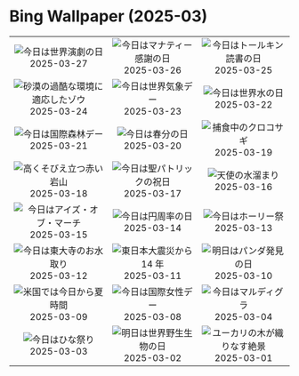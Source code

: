 # Bing Wallpaper (2025-03)

|  |  |  |
|:---:|:---:|:---:|
| ![](https://www.bing.com/th?id=OHR.OdeonAthens_JA-JP0554447843_400x240.jpg "今日は世界演劇の日") 2025-03-27 | ![](https://www.bing.com/th?id=OHR.CrystalManatee_JA-JP0403735948_400x240.jpg "今日はマナティー感謝の日") 2025-03-26 | ![](https://www.bing.com/th?id=OHR.HobbitHole_JA-JP0242283883_400x240.jpg "今日はトールキン読書の日") 2025-03-25 |
| ![](https://www.bing.com/th?id=OHR.ElephantGrass_JA-JP0063384057_400x240.jpg "砂漠の過酷な環境に適応したゾウ") 2025-03-24 | ![](https://www.bing.com/th?id=OHR.NebraskaStorm_JA-JP9880301157_400x240.jpg "今日は世界気象デー") 2025-03-23 | ![](https://www.bing.com/th?id=OHR.CenoteLilies_JA-JP9666252322_400x240.jpg "今日は世界水の日") 2025-03-22 |
| ![](https://www.bing.com/th?id=OHR.DanumValley_JA-JP9471621232_400x240.jpg "今日は国際森林デー") 2025-03-21 | ![](https://www.bing.com/th?id=OHR.SpringDaffodils_JA-JP0516701335_400x240.jpg "今日は春分の日") 2025-03-20 | ![](https://www.bing.com/th?id=OHR.BlackHeron_JA-JP0377876469_400x240.jpg "捕食中のクロコサギ") 2025-03-19 |
| ![](https://www.bing.com/th?id=OHR.SedonaSpring_JA-JP0072901423_400x240.jpg "高くそびえ立つ赤い岩山") 2025-03-18 | ![](https://www.bing.com/th?id=OHR.BeckettBridge_JA-JP9875156013_400x240.jpg "今日は聖パトリックの祝日") 2025-03-17 | ![](https://www.bing.com/th?id=OHR.NusaPenida_JA-JP6740183252_400x240.jpg "天使の水溜まり") 2025-03-16 |
| ![](https://www.bing.com/th?id=OHR.ForumRomanum_JA-JP6466904487_400x240.jpg "今日はアイズ・オブ・マーチ") 2025-03-15 | ![](https://www.bing.com/th?id=OHR.BasqueDolmen_JA-JP6281411037_400x240.jpg "今日は円周率の日") 2025-03-14 | ![](https://www.bing.com/th?id=OHR.HoliColors_JA-JP6070846521_400x240.jpg "今日はホーリー祭") 2025-03-13 |
| ![](https://www.bing.com/th?id=OHR.Omizutori2025_JA-JP2990990687_400x240.jpg "今日は東大寺のお水取り") 2025-03-12 | ![](https://www.bing.com/th?id=OHR.TohokuEarthquake2025_JA-JP8965651144_400x240.jpg "東日本大震災から 14 年") 2025-03-11 | ![](https://www.bing.com/th?id=OHR.PandaSnow_JA-JP3991253092_400x240.jpg "明日はパンダ発見の日") 2025-03-10 |
| ![](https://www.bing.com/th?id=OHR.ItalyClock_JA-JP3693788365_400x240.jpg "米国では今日から夏時間") 2025-03-09 | ![](https://www.bing.com/th?id=OHR.FearlessWomen_JA-JP3446140149_400x240.jpg "今日は国際女性デー") 2025-03-08 | ![](https://www.bing.com/th?id=OHR.MardiGrasJackson_JA-JP2336854900_400x240.jpg "今日はマルディグラ") 2025-03-04 |
| ![](https://www.bing.com/th?id=OHR.Hinamatsuri2025_JA-JP2146557406_400x240.jpg "今日はひな祭り") 2025-03-03 | ![](https://www.bing.com/th?id=OHR.HornbillPair_JA-JP1960738768_400x240.jpg "明日は世界野生生物の日") 2025-03-02 | ![](https://www.bing.com/th?id=OHR.EucalyptusForest_JA-JP1746182669_400x240.jpg "ユーカリの木が織りなす絶景") 2025-03-01 |
